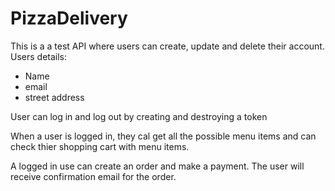 # PizzaDelivery

This is a a test API where users can create, update and delete their account.
Users details:
- Name
- email
- street address

User can log in and log out by creating and destroying a token

When a user  is logged in, they cal get all the possible menu items and can check thier shopping cart with menu  items.

A logged in use can create an order and make a payment. The  user will receive confirmation email for the order.
